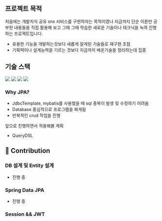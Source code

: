 ## 프로젝트 목적
처음에는 개발지식 공유 sns 서비스를 구현하자는 목적이였나 
지금까지 단순 이론만 공부한 내용들을 직접 활용해 보고
그때 그때 학습한 새로운 기술이나 테크닉을 녹여 진행하는 프로젝트입니다.
- 유용한 기능을 개발하는것보다 새롭게 알게된 기술들로 재구현 초점
- 기획력이나 설계능력을 기르는 것보다 지금까지 배운기술을 정리하는데 집중


## 기술 스택
<p dir="auto"><a target="_blank" rel="noopener noreferrer nofollow" href="https://camo.githubusercontent.com/6cfe4fd1c1ac1558a4d0b6e568698e9d4b504b9e2965524a1477329b3a694592/68747470733a2f2f696d672e736869656c64732e696f2f62616467652f4a4156412031312d3030373339363f7374796c653d666f722d7468652d6261646765266c6f676f3d4a617661266c6f676f436f6c6f723d7768697465"><img src="https://camo.githubusercontent.com/6cfe4fd1c1ac1558a4d0b6e568698e9d4b504b9e2965524a1477329b3a694592/68747470733a2f2f696d672e736869656c64732e696f2f62616467652f4a4156412031312d3030373339363f7374796c653d666f722d7468652d6261646765266c6f676f3d4a617661266c6f676f436f6c6f723d7768697465" data-canonical-src="https://img.shields.io/badge/JAVA 11-007396?style=for-the-badge&amp;logo=Java&amp;logoColor=white" style="max-width: 100%;"></a>
<a target="_blank" rel="noopener noreferrer nofollow" href="https://camo.githubusercontent.com/78899826193229f92c7b89740dd215da047eceebac8fe96190b08e72ef2b3391/68747470733a2f2f696d672e736869656c64732e696f2f62616467652f537072696e6720426f6f742d3644423333463f7374796c653d666f722d7468652d6261646765266c6f676f3d537072696e67266c6f676f436f6c6f723d7768697465"><img src="https://camo.githubusercontent.com/78899826193229f92c7b89740dd215da047eceebac8fe96190b08e72ef2b3391/68747470733a2f2f696d672e736869656c64732e696f2f62616467652f537072696e6720426f6f742d3644423333463f7374796c653d666f722d7468652d6261646765266c6f676f3d537072696e67266c6f676f436f6c6f723d7768697465" data-canonical-src="https://img.shields.io/badge/Spring Boot-6DB33F?style=for-the-badge&amp;logo=Spring&amp;logoColor=white" style="max-width: 100%;"></a>
<a target="_blank" rel="noopener noreferrer nofollow" href="https://camo.githubusercontent.com/7423032ac861b754d0b8e79affdb741dc61ad45299643f887952e3d8d85bc806/68747470733a2f2f696d672e736869656c64732e696f2f62616467652f537072696e672044617461204a50412d3644423333463f7374796c653d666f722d7468652d6261646765266c6f676f436f6c6f723d7768697465"><img src="https://camo.githubusercontent.com/7423032ac861b754d0b8e79affdb741dc61ad45299643f887952e3d8d85bc806/68747470733a2f2f696d672e736869656c64732e696f2f62616467652f537072696e672044617461204a50412d3644423333463f7374796c653d666f722d7468652d6261646765266c6f676f436f6c6f723d7768697465" data-canonical-src="https://img.shields.io/badge/Spring Data JPA-6DB33F?style=for-the-badge&amp;logoColor=white" style="max-width: 100%;"></a>
<a target="_blank" rel="noopener noreferrer nofollow" href="https://camo.githubusercontent.com/655b6af93db1fbe85aa14df34c36a1f8028860f091c3fbfb6a87adf62de8cc35/68747470733a2f2f696d672e736869656c64732e696f2f62616467652f5265737420446f63732d3644423333463f7374796c653d666f722d7468652d6261646765"><img src="https://camo.githubusercontent.com/655b6af93db1fbe85aa14df34c36a1f8028860f091c3fbfb6a87adf62de8cc35/68747470733a2f2f696d672e736869656c64732e696f2f62616467652f5265737420446f63732d3644423333463f7374796c653d666f722d7468652d6261646765" data-canonical-src="https://img.shields.io/badge/Rest Docs-6DB33F?style=for-the-badge" style="max-width: 100%;"></a>

[//]: # (<a target="_blank" rel="noopener noreferrer nofollow" href="https://camo.githubusercontent.com/4e6b25950396e9a3709b56fe4f2b7c8a5ffedde00dd4c40e61d3c9f6488a7a71/68747470733a2f2f696d672e736869656c64732e696f2f62616467652f537072696e672053656375726974792d3644423333463f7374796c653d666f722d7468652d6261646765266c6f676f3d537072696e675365637572697479266c6f676f436f6c6f723d7768697465"><img src="https://camo.githubusercontent.com/4e6b25950396e9a3709b56fe4f2b7c8a5ffedde00dd4c40e61d3c9f6488a7a71/68747470733a2f2f696d672e736869656c64732e696f2f62616467652f537072696e672053656375726974792d3644423333463f7374796c653d666f722d7468652d6261646765266c6f676f3d537072696e675365637572697479266c6f676f436f6c6f723d7768697465" data-canonical-src="https://img.shields.io/badge/Spring Security-6DB33F?style=for-the-badge&amp;logo=SpringSecurity&amp;logoColor=white" style="max-width: 100%;"></a>)

### Why JPA?
- JdbcTemplate, mybatis를 사용했을 때 sql 중복이 발생 및 수정하기 어려움
- Database 중심적으로 프로그램을 짜게됨
- 반복적인 crud 작업을 진행

앞으로 진행하면서 적용해볼 계획  
  - QueryDSL

## 🤔 Contribution
### DB 설계 및 Entity 설계 
- 진행 중
### Spring Data JPA
- 진행 중
### Session && JWT
